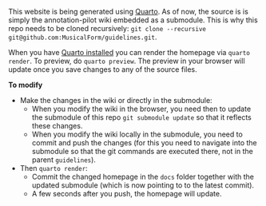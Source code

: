 This website is being generated using [Quarto](https://quarto.org/docs/websites).
As of now, the source is is simply the annotation-pilot wiki embedded as a submodule. This is why this repo needs to be cloned recursively: `git clone --recursive git@github.com:MusicalForm/guidelines.git`.

When you have [Quarto installed](https://quarto.org/docs/get-started/) you can render the homepage via `quarto render`. To preview, do `quarto preview`. The preview in your browser will update once you save changes to any of the source files.

**To modify**

* Make the changes in the wiki or directly in the submodule:
    * When you modify the wiki in the browser, you need then to update the submodule of this repo `git submodule update` so that it reflects these changes.
    * When you modify the wiki locally in the submodule, you need to commit and push the changes (for this you need to navigate into the submodule so that the git commands are executed there, not in the parent `guidelines`).
* Then `quarto render`:
    * Commit the changed homepage in the `docs` folder together with the updated submodule (which is now pointing to to the latest commit).
    * A few seconds after you push, the homepage will update.
